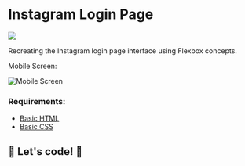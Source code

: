 # Instagram Login Page

![](C:\workspace\instagram_homepg-dio\responsive-rotate_689x526.png)

Recreating the Instagram login page interface using Flexbox concepts.  

Mobile Screen: 

![Mobile Screen](C:\workspace\instagram_homepg-dio\responsive_480x689_c.png)

### Requirements:

* [Basic HTML](https://www.w3schools.com/html/)
* [Basic CSS](https://developer.mozilla.org/pt-BR/docs/Web/CSS) 

## 🚀 Let's code! 🚀 
